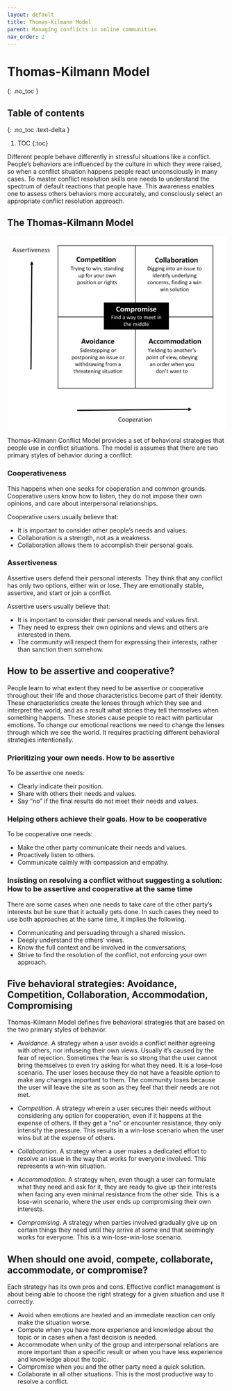 ```yaml
---
layout: default
title: Thomas-Kilmann Model
parent: Managing conflicts in online communities
nav_order: 2
---
```


# Thomas-Kilmann Model
{: .no_toc }

## Table of contents
{: .no_toc .text-delta }

1. TOC
{:toc}

Different people behave differently in stressful situations like a conflict. People’s behaviors are influenced by the culture in which they were raised, so when a conflict situation happens people react unconsciously in many cases. To master conflict resolution skills one needs to understand the spectrum of default reactions that people have. This awareness enables one to assess others behaviors more accurately, and consciously select an appropriate conflict resolution approach.

## The Thomas-Kilmann Model

<img src="/assets/images/tkm.png" alt="The Thomas-Kilmann Model"/> 

Thomas–Kilmann Conflict Model provides a set of behavioral strategies that people use in conflict situations. The model is assumes that there are two primary styles of behavior during a conflict:

### Cooperativeness

This happens when one seeks for cooperation and common grounds. Cooperative users know how to listen, they do not impose their own opinions, and care about interpersonal relationships.

Cooperative users usually believe that:

- It is important to consider other people’s needs and values.
- Collaboration is a strength, not as a weakness.
- Collaboration allows them to accomplish their personal goals.


### Assertiveness

Assertive users defend their personal interests. They think that any conflict has only two options, either win or lose. They are emotionally stable, assertive, and start or join a conflict.

Assertive users usually believe that:

- It is important to consider their personal needs and values first.
- They need to express their own opinions and views and others are interested in them.
- The community will respect them for expressing their interests, rather than sanction them somehow.

## How to be assertive and cooperative?

People learn to what extent they need to be assertive or cooperative throughout their life and those characteristics become part of their identity. These characteristics create the lenses through which they see and interpret the world, and as a result what stories they tell themselves when something happens. These stories cause people to react with particular emotions. To change our emotional reactions we need to change the lenses through which we see the world. It requires practicing different behavioral strategies intentionally.

### Prioritizing your own needs. How to be assertive

To be assertive one needs:

- Clearly indicate their position.
- Share with others their needs and values.
- Say “no” if the final results do not meet their needs and values.

### Helping others achieve their goals. How to be cooperative

To be cooperative one needs:

- Make the other party communicate their needs and values. 
- Proactively listen to others. 
- Communicate calmly with compassion and empathy.

### Insisting on resolving a conflict without suggesting a solution: How to be assertive and cooperative at the same time

There are some cases when one needs to take care of the other party’s interests but be sure that it actually gets done. In such cases they need to use both approaches at the same time, it implies the following.

- Communicating and persuading through a shared mission. 
- Deeply understand the others’ views. 
- Know the full context and be involved in the conversations,
- Strive to find the resolution of the conflict, not enforcing your own approach.

## Five behavioral strategies: Avoidance, Competition, Collaboration, Accommodation, Compromising

Thomas-Kilmann Model defines five behavioral strategies that are based on the two primary styles of behavior.

- *Avoidance*. A strategy when a user avoids a conflict neither agreeing with others, nor infuseing their own views. Usually it’s caused by the fear of rejection. Sometimes the fear is so strong that the user cannot bring themselves to even try asking for what they need. It is a lose–lose scenario. The user loses because they do not have a feasible option to make any changes important to them. The community loses because the user will leave the site as soon as they feel that their needs are not met.

- *Competition*. A strategy wherein a user secures their needs without considering any option for cooperation, even if it happens at the expense of others. If they get a "no" or encounter resistance, they only intensify the pressure. This results in a win-lose scenario when the user wins but at the expense of others.

- *Collaboration*. A strategy when a user makes a dedicated effort to resolve an issue in the way that works for everyone involved. This represents a win-win situation. 

- *Accommodation*. A strategy when, even though a user can formulate what they need and ask for it, they are ready to give up their interests when facing any even minimal resistance from the other side. This is a lose-win scenario, where the user ends up compromising their own interests.

- *Compromising*. A strategy when parties involved gradually give up on certain things they need until they arrive at some end that seemingly works for everyone. This is a win-lose-win-lose scenario.

## When should one avoid, compete, collaborate, accommodate, or compromise?

Each strategy has its own pros and cons. Effective conflict management is about being able to choose the right strategy for a given situation and use it correctly.

- Avoid when emotions are heated and an immediate reaction can only make the situation worse. 
- Compete when you have more experience and knowledge about the topic or in cases when a fast decision is needed. 
- Accommodate when unity of the group and interpersonal relations are more important than a specific result or when you have less experience and knowledge about the topic. 
- Compromise when you and the other party need a quick solution.  
- Collaborate in all other situations. This is the most productive way to resolve a conflict.
